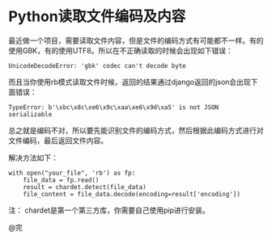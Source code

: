 Python读取文件编码及内容
======

最近做一个项目，需要读取文件内容，但是文件的编码方式有可能都不一样。有的使用GBK，有的使用UTF8。所以在不正确读取的时候会出现如下错误：
```
UnicodeDecodeError: 'gbk' codec can't decode byte
```
而且当你使用rb模式读取文件时候，返回的结果通过django返回的json会出现下面错误：
```
TypeError: b'\xbc\x8c\xe6\x9c\xaa\xe6\x9d\xa5' is not JSON serializable
```
总之就是编码不对，所以要先能识别文件的编码方式，然后根据此编码方式进行对文件编码，最后返回文件内容。

解决方法如下：
```
with open("your_file", 'rb') as fp:
    file_data = fp.read()
    result = chardet.detect(file_data)
    file_content = file_data.decode(encoding=result['encoding'])
```
注： chardet是第一个第三方库，你需要自己使用pip进行安装。

@完